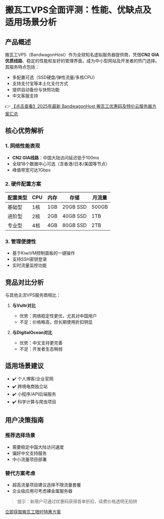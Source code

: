 # 搬瓦工VPS全面评测：性能、优缺点及适用场景分析

## 产品概述
搬瓦工VPS（BandwagonHost）作为全球知名虚拟服务器提供商，凭借**CN2 GIA优质线路**、稳定的性能和友好的管理界面，成为中小型网站及开发者的热门选择。其服务特点包括：

- 多配置可选（SSD硬盘/弹性流量/多核CPU）
- 支持支付宝等本土化支付方式
- 提供自动备份与快照功能
- 中文客服支持

👉 [【点击查看】2025年最新 BandwagonHost 搬瓦工优惠码及特价云服务器方案汇总](https://bit.ly/banwagon)

## 核心优势解析
### 1. 网络性能表现
- **CN2 GIA线路**：中国大陆访问延迟低于100ms
- 全球18个数据中心可选（含香港/日本/美国等节点）
- 峰值带宽可达1Gbps

### 2. 硬件配置方案
| 配置类型 | CPU | 内存 | 存储 | 月流量 |
|---------|-----|------|------|--------|
| 基础型 | 1核 | 1GB  | 20GB SSD | 500GB |
| 进阶型 | 2核 | 2GB  | 40GB SSD | 1TB   |
| 专业型 | 4核 | 4GB  | 80GB SSD | 2TB   |

### 3. 管理便捷性
- 基于KiwiVM控制面板的一键操作
- 支持SSH密钥登录
- 实时流量监控功能

## 竞品对比分析
与其他主流VPS服务商相比：

1. **与Vultr对比**
   - 优势：网络稳定性更优，尤其对中国用户
   - 不足：价格略高，但长期使用折扣明显

2. **与DigitalOcean对比**
   - 优势：中文支持更完善
   - 不足：开发者生态稍弱

## 适用场景建议
- ✔️ 个人博客/企业官网
- ✔️ 跨境电商独立站
- ✔️ 小程序/API后端服务
- ✔️ 科学计算与爬虫项目

## 用户决策指南
### 推荐选择场景
- 需要稳定中国大陆访问速度
- 偏好中文支持服务
- 中小流量项目部署

### 替代方案考虑
- 超高流量项目建议选择不限流量套餐
- 企业级应用可考虑裸金属服务器

> 提示：新用户可通过优惠码获得首单折扣，续费价格透明无陷阱

[立即获取搬瓦工限时特惠方案](https://bit.ly/banwagon)